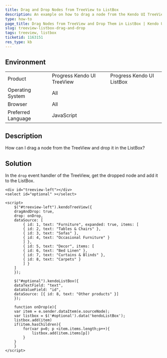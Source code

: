 ```yaml
---
title: Drag and Drop Nodes from TreeView to ListBox
description: An example on how to drag a node from the Kendo UI TreeView and drop it in the Kendo UI ListBox.
type: how-to
page_title: Drag Nodes from TreeView and Drop Them in ListBox | Kendo UI TreeView and ListBox for jQuery
slug: treeview-listbox-drag-and-drop
tags: treeview, listbox
ticketid: 1163151  
res_type: kb
---
```


## Environment

<table>
 <tr>
  <td>Product</td>
  <td>Progress Kendo UI TreeView</td>
  <td>Progress Kendo UI ListBox</td>
 </tr>
 <tr>
  <td>Operating System</td>
  <td>All</td>
 </tr>
 <tr>
  <td>Browser</td>
  <td>All</td>
 </tr>
 <tr>
  <td>Preferred Language</td>
  <td>JavaScript</td>
 </tr>
</table>

## Description

How can I drag a node from the TreeView and drop it in the ListBox?

## Solution

In the `drop` event handler of the TreeView, get the dropped node and add it to the ListBox.

```dojo
<div id="treeview-left"></div>
<select id="optional" ></select>

<script>
	$("#treeview-left").kendoTreeView({
	dragAndDrop: true,
	drop: onDrop,
	dataSource: [
		{ id: 1, text: "Furniture", expanded: true, items: [
		{ id: 2, text: "Tables & Chairs" },
		{ id: 3, text: "Sofas" },
		{ id: 4, text: "Occasional Furniture" }
		] },
		{ id: 5, text: "Decor", items: [
		{ id: 6, text: "Bed Linen" },
		{ id: 7, text: "Curtains & Blinds" },
		{ id: 8, text: "Carpets" }
		] }
	]
	});

	$("#optional").kendoListBox({
	dataTextField: "text",
	dataValueField: "id",
	dataSource: [{ id: 8, text: "Other products" }]
	});

	function onDrop(e){          
	var item = e.sender.dataItem(e.sourceNode);         
	var listbox = $('#optional').data('kendoListBox');         
	listbox.add(item)
	if(item.hasChildren){
		for(var p=0; p <item.items.length;p++){
			listbox.add(item.items[p])
		}
	}
	}
</script>
```
